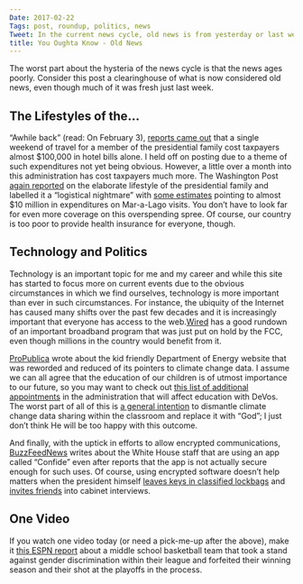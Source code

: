 ```yaml
---
Date: 2017-02-22
Tags: post, roundup, politics, news
Tweet: In the current news cycle, old news is from yesterday or last week at most; consider this a catchup.
title: You Oughta Know - Old News
---
```


The worst part about the hysteria of the news cycle is that the news ages poorly. Consider this post a clearinghouse of what is now considered old news, even though much of it was fresh just last week.

## The Lifestyles of the…
“Awhile back” (read: On February 3), [reports came out][1] that a single weekend of travel for a member of the presidential family cost taxpayers almost $100,000 in hotel bills alone. I held off on posting due to a theme of such expenditures not yet being obvious. However, a little over a month into this administration has cost taxpayers much more. The Washington Post [again reported][2] on the elaborate lifestyle of the presidential family and labelled it a “logistical nightmare” with [some estimates][3] pointing to almost $10 million in expenditures on Mar-a-Lago visits. You don’t have to look far for even more coverage on this overspending spree. Of course, our country is too poor to provide health insurance for everyone, though.

## Technology and Politics
Technology is an important topic for me and my career and while this site has started to focus more on current events due to the obvious circumstances in which we find ourselves, technology is more important than ever in such circumstances. For instance, the ubiquity of the Internet has caused many shifts over the past few decades and it is increasingly important that everyone has access to the web.[Wired][4] has a good rundown of an important broadband program that was just put on hold by the FCC, even though millions in the country would benefit from it.

[ProPublica][5] wrote about the kid friendly Department of Energy website that was reworded and reduced of its pointers to climate change data. I assume we can all agree that the education of our children is of utmost importance to our future, so you may want to check out [this list of additional appointments][6] in the administration that will affect education with DeVos. The worst part of all of this is [a general intention][7] to dismantle climate change data sharing within the classroom and replace it with “God”; I just don’t think He will be too happy with this outcome.

And finally, with the uptick in efforts to allow encrypted communications, [BuzzFeedNews][8] writes about the White House staff that are using an app called “Confide” even after reports that the app is not actually secure enough for such uses. Of course, using encrypted software doesn’t help matters when the president himself [leaves keys in classified lockbags][9] and [invites friends][10] into cabinet interviews.

## One Video
If you watch one video today (or need a pick-me-up after the above), make it [this ESPN report][11] about a middle school basketball team that took a stand against gender discrimination within their league and forfeited their winning season and their shot at the playoffs in the process.

[1]:	https://www.washingtonpost.com/business/economy/eric-trumps-trip-to-uruguay-cost-taxpayers-97830-in-hotel-bills/2017/02/03/ababd64e-e95c-11e6-bf6f-301b6b443624_story.html?postshare=6881486156981032&tid=ss_tw&utm_term=.e94c6d84b9ae "The Washington Post"
[2]:	https://www.washingtonpost.com/business/economy/trump-familys-elaborate-lifestyle-a-logistical-nightmare--at-taxpayer-expense/2017/02/16/763cce8e-f2ce-11e6-a9b0-ecee7ce475fc_story.html?utm_term=.56558081d8d2
[3]:	http://www.cbsnews.com/news/president-trump-mar-a-lago-trips-cost-taxpayers-millions/ "CBS News"
[4]:	https://www.wired.com/2017/02/millions-need-broadband-program-fcc-just-put-hold/ "Wired"
[5]:	https://www.propublica.org/article/childs-play-team-trump-rewrites-a-department-of-energy-website-for-kids?utm_campaign=sprout&utm_medium=social&utm_source=twitter&utm_content=1487336461
[6]:	http://www.npr.org/sections/ed/2017/02/17/506588620/beyond-devos-what-5-key-trump-appointees-could-mean-for-schools "NPR"
[7]:	https://www.washingtonpost.com/local/education/influential-conservative-group-trump-devos-should-dismantle-education-department-and-bring-god-into-classrooms/2017/02/15/196bf872-f2df-11e6-8d72-263470bf0401_story.html?utm_term=.d5b21074bb3e "The Washington Post"
[8]:	https://www.buzzfeed.com/sheerafrenkel/white-house-staff-are-using-a-secure-app-thats-really-not-so?utm_term=.nqz6mexwRQ#.hyzlgNPDB9
[9]:	http://thehill.com/blogs/blog-briefing-room/news/319038-dem-senator-calls-out-trump-for-leaving-key-to-classified-info "The Hill"
[10]:	http://thehill.com/blogs/blog-briefing-room/news/320220-leaked-tape-reveals-trump-invited-club-guests-to-watch-his "The Hill"
[11]:	http://www.espn.com/moresports/story/_/id/18679171/st-john-team-catholic-youth-organization-votes-forfeit-season-excluding-girls